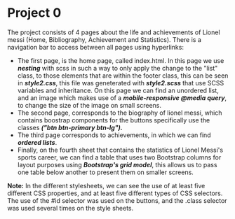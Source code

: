 # Project 0

The project consists of 4 pages about the life and achievements of Lionel messi (Home, Bibliography, Achievement and Statistics). There is a navigation bar to access between all pages using hyperlinks: 

- The first page, is the home page, called index.html. In this page we use ***nesting*** with scss in such a way to only apply the change to the "list" class, to those elements that are within the footer class, this can be seen in ***style2.css***, this file was geneterated with ***style2.scss*** that use SCSS variables and inheritance. On this page we can find an unordered list, and an image which makes use of a ***mobile-responsive @media query***, to change the size of the image on small screens.
- The second page, corresponds to the biography of lionel messi, which contains boostrap components for the buttons specifically use the classes ***("btn btn-primary btn-lg").***
- The third page corresponds to achievements, in which we can find ***ordered lists***.
- Finally, on the fourth sheet that contains the statistics of Lionel Messi's sports career, we can find a table that uses two Bootstrap columns for layout purposes using ***Bootstrap's grid model***, this allows us to pass one table below another to present them on smaller screens.

**Note:** In the different stylesheets, we can see the use of at least five different CSS properties, and at least five different types of CSS selectors. The use of the #id selector was used on the buttons, and the .class selector was used several times on the style sheets.
